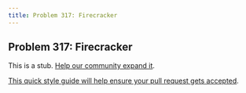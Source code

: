 ```yaml
---
title: Problem 317: Firecracker
---
```

## Problem 317: Firecracker

This is a stub. <a href='https://github.com/freecodecamp/guides/tree/master/src/pages/certifications/coding-interview-prep/project-euler/problem-317-firecracker/index.md' target='_blank' rel='nofollow'>Help our community expand it</a>.

<a href='https://github.com/freecodecamp/guides/blob/master/README.md' target='_blank' rel='nofollow'>This quick style guide will help ensure your pull request gets accepted</a>.

<!-- The article goes here, in GitHub-flavored Markdown. Feel free to add YouTube videos, images, and CodePen/JSBin embeds  -->
